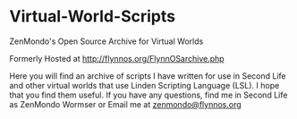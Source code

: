 # Virtual-World-Scripts
ZenMondo's Open Source Archive for Virtual Worlds

Formerly Hosted at http://flynnos.org/FlynnOSarchive.php

Here you will find an archive of scripts I have written for use in Second Life and other virtual worlds that use Linden Scripting Language (LSL).
I hope that you find them useful. If you have any questions, find me in Second Life as ZenMondo Wormser or Email me at zenmondo@flynnos.org
